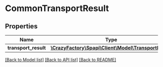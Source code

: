 # CommonTransportResult

## Properties
Name | Type | Description | Notes
------------ | ------------- | ------------- | -------------
**transport_result** | [**\CrazyFactory\Spapi\Client\Model\TransportResult**](TransportResult.md) |  | [optional] 

[[Back to Model list]](../README.md#documentation-for-models) [[Back to API list]](../README.md#documentation-for-api-endpoints) [[Back to README]](../README.md)


